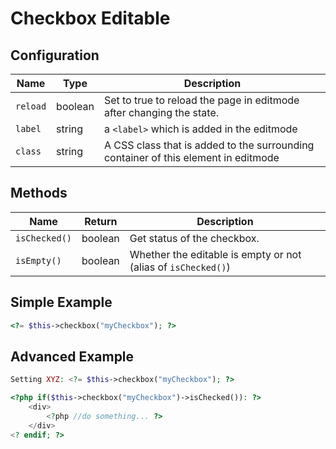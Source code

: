 # Checkbox Editable

## Configuration

| Name     | Type    | Description                                                                        |
|----------|---------|------------------------------------------------------------------------------------|
| `reload` | boolean | Set to true to reload the page in editmode after changing the state.               |
| `label`  | string  | a `<label>` which is added in the editmode                                         |
| `class`  | string  | A CSS class that is added to the surrounding container of this element in editmode |

## Methods

| Name          | Return    | Description                                                            |
|---------------|-----------|------------------------------------------------------------------------|
| `isChecked()` | boolean   | Get status of the checkbox.                                            |
| `isEmpty()`   | boolean   | Whether the editable is empty or not (alias of `isChecked()`)          |

## Simple Example

```php
<?= $this->checkbox("myCheckbox"); ?>
```

## Advanced Example

```php
Setting XYZ: <?= $this->checkbox("myCheckbox"); ?>

<?php if($this->checkbox("myCheckbox")->isChecked()): ?>
    <div>
        <?php //do something... ?>
    </div>
<? endif; ?>
```